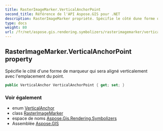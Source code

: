 ```yaml
---
title: RasterImageMarker.VerticalAnchorPoint
second_title: Référence de l'API Aspose.GIS pour .NET
description: RasterImageMarker propriété. Spécifie le côté dune forme de marqueur qui sera aligné verticalement avec lemplacement du point.
type: docs
weight: 80
url: /fr/net/aspose.gis.rendering.symbolizers/rasterimagemarker/verticalanchorpoint/
---
```

## RasterImageMarker.VerticalAnchorPoint property

Spécifie le côté d'une forme de marqueur qui sera aligné verticalement avec l'emplacement du point.

```csharp
public VerticalAnchor VerticalAnchorPoint { get; set; }
```

### Voir également

* enum [VerticalAnchor](../../verticalanchor/)
* class [RasterImageMarker](../)
* espace de noms [Aspose.Gis.Rendering.Symbolizers](../../rasterimagemarker/)
* Assemblée [Aspose.GIS](../../../)


